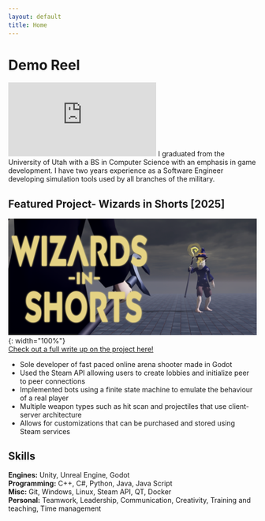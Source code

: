 ```yaml
---
layout: default
title: Home
---
```

# Demo Reel
<iframe src="https://www.youtube.com/embed/M1MQTERf3P8?si=URQz_caeuclqIpaX" frameborder="0" allow="autoplay; encrypted-media" allowfullscreen></iframe>
I graduated from the University of Utah with a BS in Computer Science
with an emphasis in game development. I have two years experience as a
Software Engineer developing simulation tools used by all branches of
the military.

## Featured Project- Wizards in Shorts [2025]
![wizShorts1](/assets/render1.png){: width="100%"}\
[Check out a full write up on the project here!](/wizards)
- Sole developer of fast paced online arena shooter made in Godot
- Used the Steam API allowing users to create lobbies and initialize peer to peer connections
- Implemented bots using a finite state machine to emulate the behaviour of a real player
- Multiple weapon types such as hit scan and projectiles that use client-server architecture
- Allows for customizations that can be purchased and stored using Steam services

## Skills
**Engines:** Unity, Unreal Engine, Godot\
**Programming:** C++, C#, Python, Java, Java Script\
**Misc:** Git, Windows, Linux, Steam API, QT, Docker\
**Personal:** Teamwork, Leadership, Communication, Creativity, Training and teaching, Time management